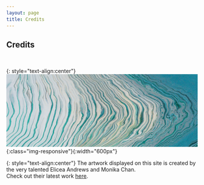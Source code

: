 ```yaml
---
layout: page
title: Credits
---
```

<div class="col-lg-12 text-center">
	<h2 class="section-heading text-uppercase">Credits</h2>
</div>
<br>

{: style="text-align:center"}
![credits](/assets/img/credits.jpg){:class="img-responsive"}{:width="600px"}

{: style="text-align:center"}
The artwork displayed on this site is created by the very talented Elicea Andrews and 
Monika Chan. 
<br>
Check out their latest work <a href="https://www.instagram.com/floesisters/" target="_blank">here</a>.
